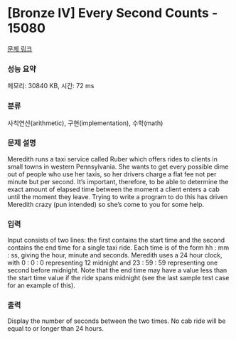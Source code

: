 # [Bronze IV] Every Second Counts - 15080 

[문제 링크](https://www.acmicpc.net/problem/15080) 

### 성능 요약

메모리: 30840 KB, 시간: 72 ms

### 분류

사칙연산(arithmetic), 구현(implementation), 수학(math)

### 문제 설명

<p>Meredith runs a taxi service called Ruber which offers rides to clients in small towns in western Pennsylvania. She wants to get every possible dime out of people who use her taxis, so her drivers charge a flat fee not per minute but per second. It’s important, therefore, to be able to determine the exact amount of elapsed time between the moment a client enters a cab until the moment they leave. Trying to write a program to do this has driven Meredith crazy (pun intended) so she’s come to you for some help.</p>

### 입력 

 <p>Input consists of two lines: the first contains the start time and the second contains the end time for a single taxi ride. Each time is of the form hh : mm : ss, giving the hour, minute and seconds. Meredith uses a 24 hour clock, with 0 : 0 : 0 representing 12 midnight and 23 : 59 : 59 representing one second before midnight. Note that the end time may have a value less than the start time value if the ride spans midnight (see the last sample test case for an example of this).</p>

### 출력 

 <p>Display the number of seconds between the two times. No cab ride will be equal to or longer than 24 hours.</p>

